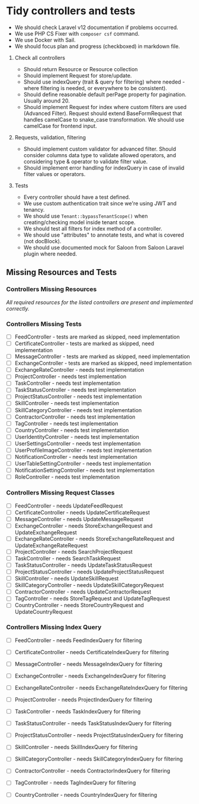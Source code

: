 # Tidy controllers and tests

- We should check Laravel v12 documentation if problems occurred. 
- We use PHP CS Fixer with `composer csf` command.
- We use Docker with Sail.
- We should focus plan and progress (checkboxed) in markdown file. 

1. Check all controllers
    - Should return Resource or Resource collection
    - Should implement Request for store/update. 
    - Should use indexQuery (trait & query for filtering) where needed - where filtering is needed, or everywhere to be consistent). 
    - Should define reasonable default perPage property for pagination. Usually around 20. 
    - Should implement Request for index where custom filters are used (Advanced Filter). Request should extend BaseFormRequest that handles camelCase to snake_case transformation. We should use camelCase for frontend input.

2. Requests, validation, filtering 
    - Should implement custom validator for advanced filter. Should consider columns data type to validate allowed operators, and considering type & operator to validate filter value. 
    - Should implement error handling for indexQuery in case of invalid filter values or operators.

3. Tests
    - Every controller should have a test defined.
    - We use custom authentication trait since we're using JWT and tenancy.
    - We should use `Tenant::bypassTenantScope()` when creating/checking model inside tenant scope.
    - We should test all filters for index method of a controller.
    - We should use "attributes" to annotate tests, and what is covered (not docBlock).
    - We should use documented mock for Saloon from Saloon Laravel plugin where needed.

## Missing Resources and Tests

### Controllers Missing Resources

_All required resources for the listed controllers are present and implemented correctly._

### Controllers Missing Tests
- [ ] FeedController - tests are marked as skipped, need implementation
- [ ] CertificateController - tests are marked as skipped, need implementation
- [ ] MessageController - tests are marked as skipped, need implementation
- [ ] ExchangeController - tests are marked as skipped, need implementation
- [ ] ExchangeRateController - needs test implementation
- [ ] ProjectController - needs test implementation
- [ ] TaskController - needs test implementation
- [ ] TaskStatusController - needs test implementation
- [ ] ProjectStatusController - needs test implementation
- [ ] SkillController - needs test implementation
- [ ] SkillCategoryController - needs test implementation
- [ ] ContractorController - needs test implementation
- [ ] TagController - needs test implementation
- [ ] CountryController - needs test implementation
- [ ] UserIdentityController - needs test implementation
- [ ] UserSettingsController - needs test implementation
- [ ] UserProfileImageController - needs test implementation
- [ ] NotificationController - needs test implementation
- [ ] UserTableSettingController - needs test implementation
- [ ] NotificationSettingController - needs test implementation
- [ ] RoleController - needs test implementation

### Controllers Missing Request Classes
- [ ] FeedController - needs UpdateFeedRequest
- [ ] CertificateController - needs UpdateCertificateRequest
- [ ] MessageController - needs UpdateMessageRequest
- [ ] ExchangeController - needs StoreExchangeRequest and UpdateExchangeRequest
- [ ] ExchangeRateController - needs StoreExchangeRateRequest and UpdateExchangeRateRequest
- [ ] ProjectController - needs SearchProjectRequest
- [ ] TaskController - needs SearchTaskRequest
- [ ] TaskStatusController - needs UpdateTaskStatusRequest
- [ ] ProjectStatusController - needs UpdateProjectStatusRequest
- [ ] SkillController - needs UpdateSkillRequest
- [ ] SkillCategoryController - needs UpdateSkillCategoryRequest
- [ ] ContractorController - needs UpdateContractorRequest
- [ ] TagController - needs StoreTagRequest and UpdateTagRequest
- [ ] CountryController - needs StoreCountryRequest and UpdateCountryRequest

### Controllers Missing Index Query
- [ ] FeedController - needs FeedIndexQuery for filtering
- [ ] CertificateController - needs CertificateIndexQuery for filtering
- [ ] MessageController - needs MessageIndexQuery for filtering
- [ ] ExchangeController - needs ExchangeIndexQuery for filtering
- [ ] ExchangeRateController - needs ExchangeRateIndexQuery for filtering
- [ ] ProjectController - needs ProjectIndexQuery for filtering
- [ ] TaskController - needs TaskIndexQuery for filtering
- [ ] TaskStatusController - needs TaskStatusIndexQuery for filtering
- [ ] ProjectStatusController - needs ProjectStatusIndexQuery for filtering
- [ ] SkillController - needs SkillIndexQuery for filtering
- [ ] SkillCategoryController - needs SkillCategoryIndexQuery for filtering
- [ ] ContractorController - needs ContractorIndexQuery for filtering
- [ ] TagController - needs TagIndexQuery for filtering
- [ ] CountryController - needs CountryIndexQuery for filtering


